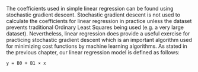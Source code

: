 
The coefficients used in simple linear regression can be found using stochastic gradient descent.
Stochastic gradient descent is not used to calculate the coefficients for linear regression in
practice unless the dataset prevents traditional Ordinary Least Squares being used (e.g. a
very large dataset). Nevertheless, linear regression does provide a useful exercise for practicing
stochastic gradient descent which is an important algorithm used for minimizing cost functions
by machine learning algorithms. As stated in the previous chapter, our linear regression model
is defined as follows:

```
y = B0 + B1 × x
```
